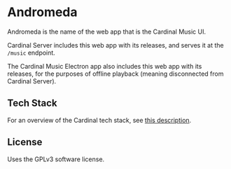 # Andromeda

Andromeda is the name of the web app that is the Cardinal Music UI.

Cardinal Server includes this web app with its releases, and serves it at the
`/music` endpoint.

The Cardinal Music Electron app also includes this web app with its releases, for
the purposes of offline playback (meaning disconnected from Cardinal Server).

## Tech Stack

For an overview of the Cardinal tech stack, see [this
description](https://github.com/somebeaver/Cardinal-Project#tech-stack).

## License

Uses the GPLv3 software license.
